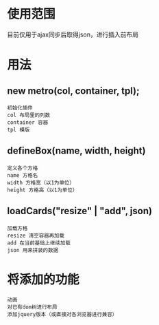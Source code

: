 # 使用范围
目前仅用于ajax同步后取得json，进行插入前布局

# 用法
## new metro(col, container, tpl);
	初始化插件
	col 布局里的列数
	container 容器
	tpl 模版

## defineBox(name, width, height)
	定义各个方格
	name 方格名
	width 方格宽（以1为单位）
	height 方格高（以1为单位）

## loadCards("resize" | "add", json)
	加载方格
	resize 清空容器再加载
	add 在当前基础上继续加载
	json 用来拼装的数据

# 将添加的功能
	动画
	对已有dom树进行布局
	添加jquery版本（或直接对各浏览器进行兼容）